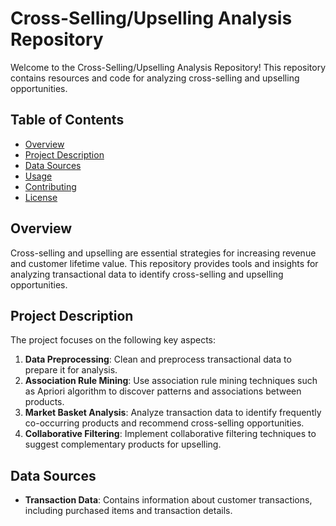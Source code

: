 # Cross-Selling/Upselling Analysis Repository

Welcome to the Cross-Selling/Upselling Analysis Repository! This repository contains resources and code for analyzing cross-selling and upselling opportunities.

## Table of Contents

- [Overview](#overview)
- [Project Description](#project-description)
- [Data Sources](#data-sources)
- [Usage](#usage)
- [Contributing](#contributing)
- [License](#license)

## Overview

Cross-selling and upselling are essential strategies for increasing revenue and customer lifetime value. This repository provides tools and insights for analyzing transactional data to identify cross-selling and upselling opportunities.

## Project Description

The project focuses on the following key aspects:

1. **Data Preprocessing**: Clean and preprocess transactional data to prepare it for analysis.
2. **Association Rule Mining**: Use association rule mining techniques such as Apriori algorithm to discover patterns and associations between products.
3. **Market Basket Analysis**: Analyze transaction data to identify frequently co-occurring products and recommend cross-selling opportunities.
4. **Collaborative Filtering**: Implement collaborative filtering techniques to suggest complementary products for upselling.

## Data Sources

- **Transaction Data**: Contains information about customer transactions, including purchased items and transaction details.
